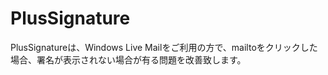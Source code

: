 PlusSignature
=============

PlusSignatureは、Windows Live Mailをご利用の方で、mailtoをクリックした場合、署名が表示されない場合が有る問題を改善致します。

